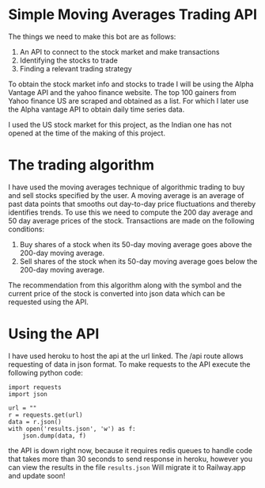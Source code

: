 # Simple Moving Averages Trading API

The things we need to make this bot are as follows:
1. An API to connect to the stock market and make transactions
2. Identifying the stocks to trade
3. Finding a relevant trading strategy

To obtain the stock market info and stocks to trade I will be using the Alpha Vantage API and the yahoo finance website. The top 100 gainers from Yahoo finance US are scraped and obtained as a list.
For which I later use the Alpha vantage API to obtain daily time series data.  

I used the US stock market for this project, as the Indian one has not opened at the time of the making of this project. 

# The trading algorithm

I have used the moving averages technique of algorithmic trading to buy and sell stocks specified by the user. A moving average is an average of past data points that smooths out day-to-day price fluctuations and thereby identifies trends. To use this we need to compute the 200 day average and 50 day average prices of the stock. Transactions are made on the following conditions:

1. Buy shares of a stock when its 50-day moving average goes above the 200-day moving average.
2. Sell shares of the stock when its 50-day moving average goes below the 200-day moving average.

The recommendation from this algorithm along with the symbol and the current price of the stock
is converted into json data which can be requested using the API.

# Using the API

I have used heroku to host the api at the url linked. The /api route allows requesting of data in json format. To make requests to the API execute the following
python code:

```
import requests
import json

url = ""
r = requests.get(url)
data = r.json()
with open('results.json', 'w') as f:
    json.dump(data, f)
```

the API is down right now, because it requires redis queues to handle code that takes more than 30 seconds to send response in heroku, however you can view the results in the file ```results.json``` Will migrate it to Railway.app and update soon!

